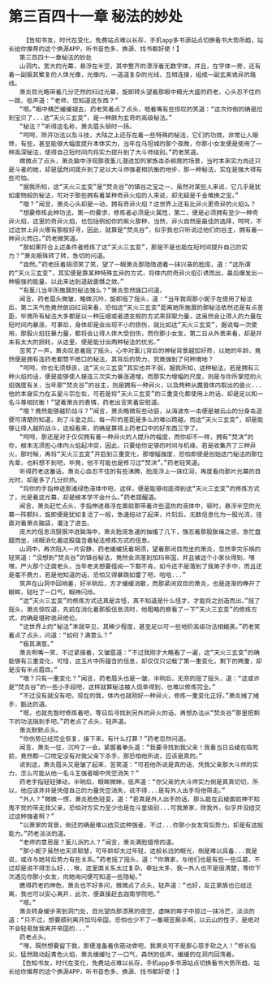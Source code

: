 # 第三百四十一章 秘法的妙处
        【告知书友，时代在变化，免费站点难以长存，手机app多书源站点切换看书大势所趋，站长给你推荐的这个换源APP，听书音色多、换源、找书都好使！】
       第三百四十一章秘法的妙处
       山洞内，宽大的光幕，悬浮在半空，其中整齐的漂浮着无数字体，并且，在字体一旁，还有着一副极其繁复的人体光像，光像内，一道道复杂的光线，互相连接，组成一副玄奥诡异的路线。
       萧炎目光略带着几分茫然的扫过光幕，旋即转头望着那眼中精光大盛的药老，心头忍不住的一跳，低声道：“老师，您知道这东西？”
       “嗯。”眼中精芒缓缓褪去，药老笑着点了点头，咂着嘴有些惊叹的笑道：“这次你倒的确是捡到宝贝了...这“天火三玄变”，是一种颇为玄奇的高级秘法。”
       “秘法？”听得这名称，萧炎眉头顿时一扬。
       “呵呵，除开功法以及斗技，大陆之上还存在着一些特殊的秘法，它们的功效，非常让人眼馋，有些，甚至能够大幅度提升本体实力，当年在乌坦城的那个夜晚，你那小女友便是使用了一种高深秘法，使得自己短时间内将实力提升到了大斗师级别。”药老笑道。
       微微点了点头，萧炎脑中浮现那夜薰儿潜进加列家族击杀柳席的场景，当时本来实力尚还只是斗者的她，却是猛然间提升到了足以大斗师强者相抗衡的地步，那一种秘法，实在是强大得有些可怕。
       “据我所知，这“天火三玄变”是“焚炎谷”的镇谷之宝之一，虽然对某些人来说，它几乎是犹如废物般的秘法，可对于那些拥有着某种奇异火焰的人来说，却无疑是千金难换之宝。”
       “哦？”闻言，萧炎心头却是一动，拥有奇异火焰？这世界上还有比异火更奇异的火焰么？
       “想要修炼此种功法，第一的要求，修炼者必须是火属性，第二，便是必须拥有至少一种奇异火焰，这里的奇异火焰，也包括例如你的紫火那种，当然，异火自然是最佳的选择，呵呵，不过这世上异火哪有那般好寻，因此，就算是“焚炎谷”，似乎我也只听说过他们的谷主，拥有着一种异火而已。”药老微笑道。
       “那如果符合上述条件者修炼了这“天火三玄变”，那是不是也能在短时间提升自己的实力？”萧炎眼珠转了转，急切的问道。
       “自然。”药老抚着胡须笑了笑，望了一眼萧炎那隐隐透着一抹兴奋的脸庞，道：“这所谓的“天火三玄变”，其实便是靠某种特殊玄异的方式，将体内的奇异火焰引诱而出，最后爆发出一种极强的能量，以此来达到退敌震慑之效。”
       “有薰儿当年所施展的秘法强么？”萧炎忽然插口问道。
       闻言，药老眉头微皱，略微沉吟，旋即摇了摇头，道：“当年我观那小妮子在使用了秘法后，第二天气色竟然依旧红润来看，恐怕这“天火三玄变”距离她所施展的那秘法依然还是有点差距，毕竟所有秘法大多都是以一种压缩或者透支般的方式来获取力量，这虽然会让得人的力量在短时间内暴涨，可事后，身体却是会出现不小的损伤，就比如这“天火三玄变”，据说每一次使用，那股火焰狂暴力量，都将会让得人体大受创伤，而你那小女友，第二日从外表来看，却是并未有太大的损耗，从这里，便是能分出两种秘法的优劣。”
       苦笑了一声，萧炎叹息着摇了摇头，心中对薰儿背后的神秘背景越加好奇，以她的年龄，竟然便是拥有连药老都赞不绝口的秘法，其背后的势力，究竟强到了何种境地？
       “呵呵，你也无须颓丧，这“天火三玄变”其实也并不弱，据我所知，这种秘法，若是拥有三种火焰的话，便是能够使人接连三次实力暴涨递增，而那实力增幅的尺度，则是与你所掌控的火焰强度有关，当年那“焚炎谷”的谷主，则是拥有一种异火，以及两种从魔兽体内取出的兽火...他的本身实力在五星斗宗左右，可若是将“天火三玄变”的三重变化都使用上的话，却是足以和一名斗尊相抗衡！”望着萧炎的表情，药老出言笑着安慰道。
       “哦？竟然能够越阶战斗？”闻言，萧炎略微有些动容，从海波东一击便是被云山的分身击退便可清楚的知道，到了斗皇之后，每一阶的差距是多么的难以跨越，而这“天火三玄变”，却是能够让得人越阶战斗，这般看来，的确是算得上药老口中的好东西三字了。
       “呵呵，那还是对于仅仅拥有着一种异火的人提升的幅度，而你却不一样，拥有“焚决”的你，根本无须担心体内火焰起冲突，因此，只要给你足够的时间与机缘，若是收集齐了三种异火，那时候，再将“天火三玄变”开启到三重变化，那增幅强度，恐怕即使是创始这门秘法的那位先辈，也料想不到吧，毕竟，他不可能也是修习过“焚决”。”药老轻笑道。
       听得药老这番话，萧炎心血忍不住的有些沸腾，脸庞浮上一抹红润，再度看向那片光幕的目光时，却是多了几分炽热。
       “将你的手指伸进那滩绿色液体中吧，这样，便是能够彻底得到这“天火三玄变”的修炼方式了，光是看这光幕，却是根本学不会什么。”药老提醒道。
       闻言，萧炎赶忙点头，手指伸进悬浮在面前那带着许些温热的液体中，顿时，悬浮半空的光幕一阵颤抖，旋即便是犹如复活了一般，急速扭动了起来，片刻后，无数信息化为一股光流，径直对着萧炎脑袋，灌注了进去。
       庞大的信息流狠狠冲进脑海中，萧炎脸庞急速的抽搐了几下，强忍着那股胀痛之感，急忙盘腿而坐，闭眼消化着这股蕴含着秘法修炼方式的信息。
       山洞中，再次陷入一片安静，药老缓缓抚着胡须，望着那闭目而坐的萧炎，忽然幸灾乐祸的轻笑道：“没想到“焚炎谷”的镇谷秘法，竟然会流落到加玛帝国，并且被这个小家伙得到，嘿嘿，严火那个迂腐老头，当年老夫想要借阅一下都不肯，如今还不是落到了我弟子手中，而且还是毫不费力，若是他知道的话，恐怕又得暴跳如雷了吧，哈哈...”
       笑声在山洞中回响着，好半晌后，方才缓缓消散，而那紧闭双目的萧炎，也是逐渐的睁开了眼眸，轻吐了一口气，眼神闪烁。
       “这“天火三玄变”的修炼方式还真是古怪，真不知道是什么怪才，才能将之创造而出。”摇了摇头，萧炎惊叹道，先前在消化着那股信息流时，他粗略的察看了一下“天火三玄变”的修炼方式，的确是堪称诡异绝伦。
       “这世界上的“秘法”本就罕见，其稀少程度，甚至足以可一些地阶高级功法相媲美。”药老笑着点了点头，问道：“如何？满意么？”
       “极其满意。”
       萧炎咧嘴一笑，不过紧接着，又皱眉道：“不过我刚才大略看了一遍，这“天火三玄变”的确能够有三重变化，可惜，这玉片中所蕴含的信息，却仅仅只记载了第一重变化，剩下的两重，却是没有半点眉目。”
       “哦？只有一重变化？”闻言，药老眉头也是一皱，半晌后，无奈的摇了摇头，道：“这或许是“焚炎谷”的一些小手段吧，这样就算秘法被人侥幸得到，也难以修炼完全。”
       “不过没有就没有吧，现在的我，体内也就刚好一种异火，修炼一重变化正好。”萧炎摊了摊手，豁达的道。
       “嗯，也就先暂时修炼着吧，等日后寻找到另外的异火的话，再想办法从“焚炎谷”那里把剩下的功法搞到手吧。”药老点了点头，轻声道。
       萧炎默默点头。
       “你伤势已经完全恢复，接下来，有什么打算？”药老忽然问道。
       闻言，萧炎一怔，沉吟了一会，紧握着拳头道：“我要寻找到我父亲！我看当日云棱在临死前，竟然都一口咬定没有对我父亲下杀手，那恐怕他所说，应该是真的。”
       说到这，萧炎眉头又是皱了起来，苦笑道：“可若他所说是真的话，凭我父亲那大斗师的实力，怎么可能从他一名斗王强者眼中凭空消失？”
       药老手指轻轻弹动，半晌后，眼眸微眯，低声道：“你父亲的大斗师实力倒是真真切切，所以，他应该并非是凭借自己的力量凭空消失，说不得...是有外人出手将他带走。”
       “外人？”微微一愣，萧炎脸色轻变，道：“若真是外人出手的话，那么能在云棱面前神不知鬼不觉的带走我父亲，恐怕对方实力至少也是在斗皇级别...可我萧家，除我外，似乎并没结交过这种强者啊？”
       “以萧家的背景，倒还的确是难以结交这种强者，不过...你那小女友背后势力，却是有这般能力。”药老淡淡的道。
       “老师的意思是？薰儿派的人？”闻言，萧炎满脸错愕的道。
       “那小妮子虽然也天资聪慧，可年龄却太过年轻，这般长远的眼光，倒是难以具备...我是说，或许与她背后势力有些关系。”药老摇了摇头，道：“你萧家，与他们也是有些一些瓜葛，不过却是说不得怎么好...唉，这里面关系太过复杂，牵扯太多，我一外人也不是很清楚，等你下次遇见你那小女友，向她询问便可知道一些隐秘。”
       瞧得药老的神色，萧炎也不好多问，微微点了点头，轻声道：“也好，反正家族也已经迁离，我也可以安心离开，此次，便直接赶去迦南学院吧。”
       “嗯。”
       萧炎转身缓步来到洞门处，目光望向那漆黑的夜空，虚眯的眸子中掠过一抹冷芒，淡淡的道：“只不过，想要顺利离开加玛帝国，恐怕也少不了一番艰苦厮杀啊，以云山的性子，是绝对不会轻易放我离开帝国的...”
       药老点头。
       “嘿，既然想要留下我，那便准备着伤筋动骨吧，我萧炎可不是那心慈手软之人！”修长指尖，猛然跳动起青色火焰，萧炎缓缓吐了一口气，森然的低声，缓缓的在洞内回荡着。
       【告知书友，时代在变化，免费站点难以长存，手机app多书源站点切换看书大势所趋，站长给你推荐的这个换源APP，听书音色多、换源、找书都好使！】